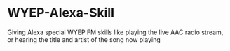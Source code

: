 # WYEP-Alexa-Skill
Giving Alexa special WYEP FM skills like playing the live AAC radio stream, or hearing the title and artist of the song now playing
